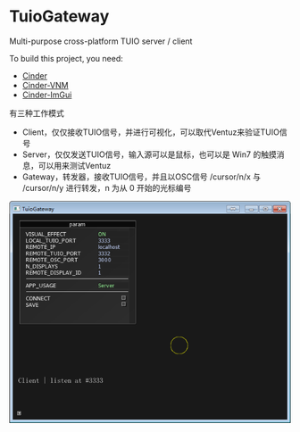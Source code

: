 TuioGateway
===========

Multi-purpose cross-platform TUIO server / client

To build this project, you need:

* [Cinder](https://github.com/cinder/Cinder)
* [Cinder-VNM](https://github.com/vnm-interactive/Cinder-VNM)   
* [Cinder-ImGui](https://github.com/vnm-interactive/Cinder-ImGui)  

有三种工作模式 
  * Client，仅仅接收TUIO信号，并进行可视化，可以取代Ventuz来验证TUIO信号
  * Server，仅仅发送TUIO信号，输入源可以是鼠标，也可以是 Win7 的触摸消息，可以用来测试Ventuz
  * Gateway，转发器，接收TUIO信号，并且以OSC信号 /cursor/n/x 与 /cursor/n/y 进行转发，n 为从 0 开始的光标编号

![](/doc/screenshot.png "运行时截屏")

